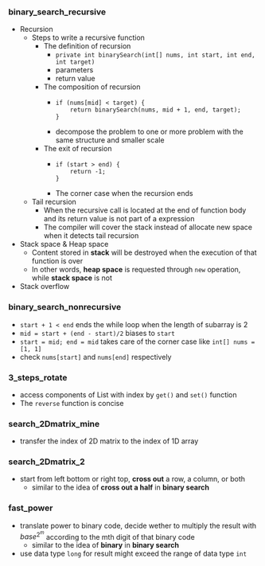 ### binary_search_recursive
- Recursion
  - Steps to write a recursive function
    - The definition of recursion
      - ```private int binarySearch(int[] nums, int start, int end, int target)```
      - parameters
      - return value
    - The composition of recursion
      - ```
        if (nums[mid] < target) {
            return binarySearch(nums, mid + 1, end, target);
        }
        ```
      - decompose the problem to one or more problem with the same structure and smaller scale
    - The exit of recursion
      - ```
        if (start > end) {
            return -1;
        }
        ```
      - The corner case when the recursion ends
  - Tail recursion
    - When the recursive call is located at the end of function body and its return value is not part of a expression
    - The compiler will cover the stack instead of allocate new space when it detects tail recursion
- Stack space & Heap space
  - Content stored in **stack** will be destroyed when the execution of that function is over
  - In other words, **heap space** is requested through ```new``` operation, while **stack space** is not 
- Stack overflow
### binary_search_nonrecursive
- ```start + 1 < end``` ends the while loop when the length of subarray is 2
- ```mid = start + (end - start)/2``` biases to ```start```
- ```start = mid; end = mid``` takes care of the corner case like ```int[] nums = [1, 1]```
- check ```nums[start]``` and ```nums[end]``` respectively
### 3_steps_rotate
- access components of List with index by ```get()``` and ```set()``` function
- The ```reverse``` function is concise
### search_2Dmatrix_mine
- transfer the index of 2D matrix to the index of 1D array 
### search_2Dmatrix_2
- start from left bottom or right top, **cross out** a row, a column, or both
  - similar to the idea of **cross out a half** in **binary search**
### fast_power
- translate power to binary code, decide wether to multiply the result with $base^{2^m}$ according to the mth digit of that binary code
  - similar to the idea of **binary** in **binary search**
- use data type ```long``` for result might exceed the range of data type ```int```

